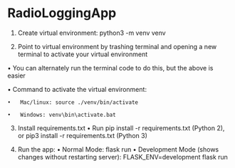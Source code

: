 # RadioLoggingApp

1.	Create virtual environment: 
python3 -m venv venv

2. Point to virtual environment by trashing terminal and opening a new terminal to activate your virtual environment

•	You can alternately run the terminal code to do this, but the above is easier

•	Command to activate the virtual environment:

    •	Mac/linux: source ./venv/bin/activate
    
    •	Windows: venv\bin\activate.bat
  
3. Install requirements.txt
•	Run pip install -r requirements.txt (Python 2), or pip3 install -r requirements.txt (Python 3)

4. Run the app: 
•	Normal Mode: flask run
•	Development Mode (shows changes without restarting server): FLASK_ENV=development flask run 
